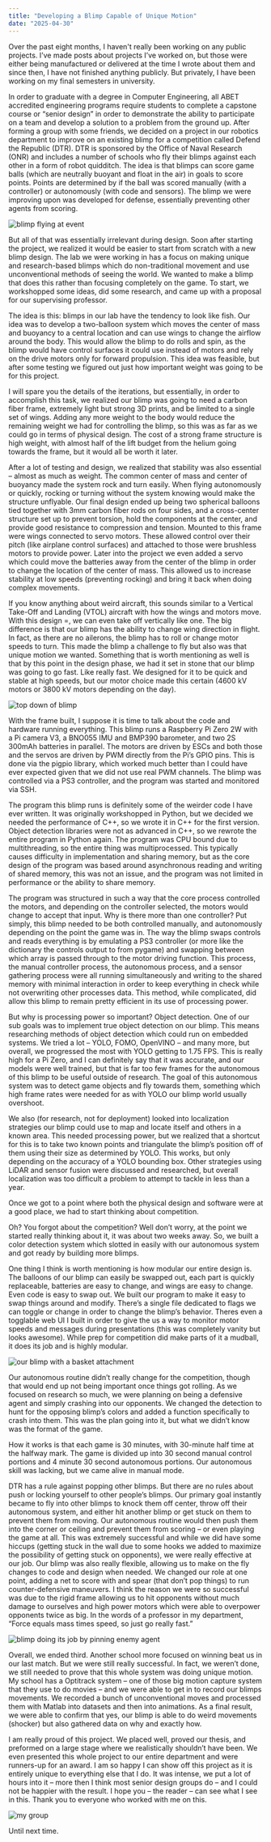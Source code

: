 ```yaml
---
title: "Developing a Blimp Capable of Unique Motion"
date: "2025-04-30"
---
```


Over the past eight months, I haven't really been working on any public projects. I’ve made posts about projects I’ve worked on, but those were either being manufactured or delivered at the time I wrote about them and since then, I have not finished anything publicly. But privately, I have been working on my final semesters in university.

In order to graduate with a degree in Computer Engineering, all ABET accredited engineering programs require students to complete a capstone course or “senior design” in order to demonstrate the ability to participate on a team and develop a solution to a problem from the ground up. After forming a group with some friends, we decided on a project in our robotics department to improve on an existing blimp for a competition called Defend the Republic (DTR). DTR is sponsored by the Office of Naval Research (ONR) and includes a number of schools who fly their blimps against each other in a form of robot quidditch. The idea is that blimps can score game balls (which are neutrally buoyant and float in the air) in goals to score points. Points are determined by if the ball was scored manually (with a controller) or autonomously (with code and sensors). The blimp we were improving upon was developed for defense, essentially preventing other agents from scoring.

<img src="https://i.imgur.com/SwJb4bq.jpeg" alt="blimp flying at event" />

But all of that was essentially irrelevant during design. Soon after starting the project, we realized it would be easier to start from scratch with a new blimp design. The lab we were working in has a focus on making unique and research-based blimps which do non-traditional movement and use unconventional methods of seeing the world. We wanted to make a blimp that does this rather than focusing completely on the game. To start, we workshopped some ideas, did some research, and came up with a proposal for our supervising professor.

The idea is this: blimps in our lab have the tendency to look like fish. Our idea was to develop a two-balloon system which moves the center of mass and buoyancy to a central location and can use wings to change the airflow around the body. This would allow the blimp to do rolls and spin, as the blimp would have control surfaces it could use instead of motors and rely on the drive motors only for forward propulsion. This idea was feasible, but after some testing we figured out just how important weight was going to be for this project.

I will spare you the details of the iterations, but essentially, in order to accomplish this task, we realized our blimp was going to need a carbon fiber frame, extremely light but strong 3D prints, and be limited to a single set of wings. Adding any more weight to the body would reduce the remaining weight we had for controlling the blimp, so this was as far as we could go in terms of physical design. The cost of a strong frame structure is high weight, with almost half of the lift budget from the helium going towards the frame, but it would all be worth it later.

After a lot of testing and design, we realized that stability was also essential – almost as much as weight. The common center of mass and center of buoyancy made the system rock and turn easily. When flying autonomously or quickly, rocking or turning without the system knowing would make the structure unflyable. Our final design ended up being two spherical balloons tied together with 3mm carbon fiber rods on four sides, and a cross-center structure set up to prevent torsion, hold the components at the center, and provide good resistance to compression and tension. Mounted to this frame were wings connected to servo motors. These allowed control over their pitch (like airplane control surfaces) and attached to those were brushless motors to provide power. Later into the project we even added a servo which could move the batteries away from the center of the blimp in order to change the location of the center of mass. This allowed us to increase stability at low speeds (preventing rocking) and bring it back when doing complex movements.

If you know anything about weird aircraft, this sounds similar to a Vertical Take-Off and Landing (VTOL) aircraft with how the wings and motors move. With this design =, we can even take off vertically like one. The big difference is that our blimp has the ability to change wing direction in flight. In fact, as there are no ailerons, the blimp has to roll or change motor speeds to turn. This made the blimp a challenge to fly but also was that unique motion we wanted. Something that is worth mentioning as well is that by this point in the design phase, we had it set in stone that our blimp was going to go fast. Like really fast. We designed for it to be quick and stable at high speeds, but our motor choice made this certain (4600 kV motors or 3800 kV motors depending on the day). 

<img src="https://i.imgur.com/CYoQv1T.jpeg" alt="top down of blimp" />

With the frame built, I suppose it is time to talk about the code and hardware running everything. This blimp runs a Raspberry Pi Zero 2W with a Pi camera V3, a BNO055 IMU and BMP390 barometer, and two 2S 300mAh batteries in parallel. The motors are driven by ESCs and both those and the servos are driven by PWM directly from the Pi’s GPIO pins. This is done via the pigpio library, which worked much better than I could have ever expected given that we did not use real PWM channels. The blimp was controlled via a PS3 controller, and the program was started and monitored via SSH.

The program this blimp runs is definitely some of the weirder code I have ever written. It was originally workshopped in Python, but we decided we needed the performance of C++, so we wrote it in C++ for the first version. Object detection libraries were not as advanced in C++, so we rewrote the entire program in Python again. The program was CPU bound due to multithreading, so the entire thing was multiprocessed. This typically causes difficulty in implementation and sharing memory, but as the core design of the program was based around asynchronous reading and writing of shared memory, this was not an issue, and the program was not limited in performance or the ability to share memory.

The program was structured in such a way that the core process controlled the motors, and depending on the controller selected, the motors would change to accept that input. Why is there more than one controller? Put simply, this blimp needed to be both controlled manually, and autonomously depending on the point the game was in. The way the blimp swaps controls and reads everything is by emulating a PS3 controller (or more like the dictionary the controls output to from pygame) and swapping between which array is passed through to the motor driving function. This process, the manual controller process, the autonomous process, and a sensor gathering process were all running simultaneously and writing to the shared memory with minimal interaction in order to keep everything in check while not overwriting other processes data. This method, while complicated, did allow this blimp to remain pretty efficient in its use of processing power.

But why is processing power so important? Object detection. One of our sub goals was to implement true object detection on our blimp. This means researching methods of object detection which could run on embedded systems. We tried a lot – YOLO, FOMO, OpenVINO – and many more, but overall, we progressed the most with YOLO getting to 1.75 FPS. This is really high for a Pi Zero, and I can definitely say that it was accurate, and our models were well trained, but that is far too few frames for the autonomous of this blimp to be useful outside of research. The goal of this autonomous system was to detect game objects and fly towards them, something which high frame rates were needed for as with YOLO our blimp world usually overshoot. 

<div className="Youtube">
   <Youtube videoId="OYbLqfWExcg" opts={opts} />   
</div>

We also (for research, not for deployment) looked into localization strategies our blimp could use to map and locate itself and others in a known area. This needed processing power, but we realized that a shortcut for this is to take two known points and triangulate the blimp’s position off of them using their size as determined by YOLO. This works, but only depending on the accuracy of a YOLO bounding box. Other strategies using LiDAR and sensor fusion were discussed and researched, but overall localization was too difficult a problem to attempt to tackle in less than a year.

Once we got to a point where both the physical design and software were at a good place, we had to start thinking about competition. 

Oh? You forgot about the competition? Well don’t worry, at the point we started really thinking about it, it was about two weeks away. So, we built a color detection system which slotted in easily with our autonomous system and got ready by building more blimps. 

One thing I think is worth mentioning is how modular our entire design is. The balloons of our blimp can easily be swapped out, each part is quickly replaceable, batteries are easy to change, and wings are easy to change. Even code is easy to swap out. We built our program to make it easy to swap things around and modify. There’s a single file dedicated to flags we can toggle or change in order to change the blimp’s behavior. Theres even a togglable web UI I built in order to give the us a way to monitor motor speeds and messages during presentations (this was completely vanity but looks awesome). While prep for competition did make parts of it a mudball, it does its job and is highly modular. 

<img src="https://i.imgur.com/dXkCcDG.jpeg" alt="our blimp with a basket attachment" />

Our autonomous routine didn’t really change for the competition, though that would end up not being important once things got rolling. As we focused on research so much, we were planning on being a defensive agent and simply crashing into our opponents. We changed the detection to hunt for the opposing blimp’s colors and added a function specifically to crash into them. This was the plan going into it, but what we didn’t know was the format of the game.

How it works is that each game is 30 minutes, with 30-minute half time at the halfway mark. The game is divided up into 30 second manual control portions and 4 minute 30 second autonomous portions. Our autonomous skill was lacking, but we came alive in manual mode.

<div className="Youtube">
   <Youtube videoId="BUBwnL6tfcI" opts={opts} />   
</div>

DTR has a rule against popping other blimps. But there are no rules about push or locking yourself to other people’s blimps. Our primary goal instantly became to fly into other blimps to knock them off center, throw off their autonomous system, and either hit another blimp or get stuck on them to prevent them from moving. Our autonomous routine would then push them into the corner or ceiling and prevent them from scoring – or even playing the game at all. This was extremely successful and while we did have some hiccups (getting stuck in the wall due to some hooks we added to maximize the possibility of getting stuck on opponents), we were really effective at our job. Our blimp was also really flexible, allowing us to make on the fly changes to code and design when needed. We changed our role at one point, adding a net to score with and spear (that don’t pop things) to run counter-defensive maneuvers. I think the reason we were so successful was due to the rigid frame allowing us to hit opponents without much damage to ourselves and high power motors which were able to overpower opponents twice as big. In the words of a professor in my department, “Force equals mass times speed, so just go really fast.” 

<div className="Youtube">
   <Youtube videoId="ug0XbLQnEEA" opts={opts} />   
</div>

<img src="https://i.imgur.com/yYRnHmV.jpeg" alt="blimp doing its job by pinning enemy agent" />

Overall, we ended third. Another school more focused on winning beat us in our last match. But we were still really successful. In fact, we weren’t done, we still needed to prove that this whole system was doing unique motion. My school has a Optitrack system – one of those big motion capture system that they use to do movies – and we were able to get in to record our blimps movements. We recorded a bunch of unconventional moves and processed them with Matlab into datasets and then into animations. As a final result, we were able to confirm that yes, our blimp is able to do weird movements (shocker) but also gathered data on why and exactly how.

<div className="Youtube">
   <Youtube videoId="uNrrsKCDGyw" opts={opts} />   
</div>

I am really proud of this project. We placed well, proved our thesis, and preformed on a large stage where we realistically shouldn’t have been. We even presented this whole project to our entire department and were runners-up for an award. I am so happy I can show off this project as it is entirely unique to everything else that I do. It was intense, we put a lot of hours into it – more then I think most senior design groups do – and I could not be happier with the result. I hope you – the reader – can see what I see in this. Thank you to everyone who worked with me on this.

<img src="https://i.imgur.com/2wUS9g7.jpeg" alt="my group" />

Until next time.